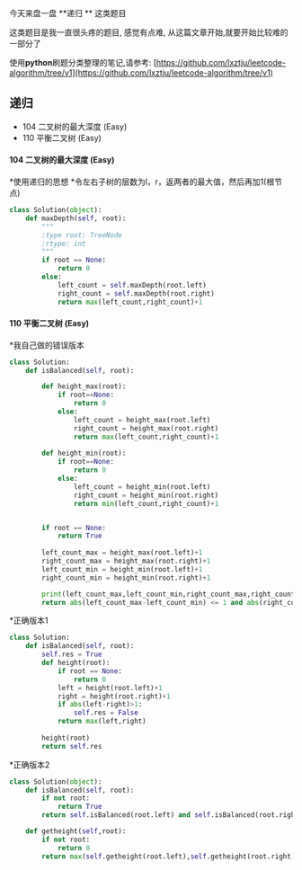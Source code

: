 ﻿今天来盘一盘 **递归 ** 这类题目

这类题目是我一直很头疼的题目, 感觉有点难, 从这篇文章开始,就要开始比较难的一部分了

使用**python**刷题分类整理的笔记,请参考:  [https://github.com/lxztju/leetcode-algorithm/tree/v1](https://github.com/lxztju/leetcode-algorithm/tree/v1)

## 递归
* 104 二叉树的最大深度  (Easy)
* 110 平衡二叉树 (Easy)


#### 104 二叉树的最大深度  (Easy)
*使用递归的思想
*令左右子树的层数为l，r，返两者的最大值，然后再加1(根节点)
```python
class Solution(object):
    def maxDepth(self, root):
        """
        :type root: TreeNode
        :rtype: int
        """
        if root == None:
            return 0
        else:
            left_count = self.maxDepth(root.left)
            right_count = self.maxDepth(root.right)
            return max(left_count,right_count)+1
```

#### 110 平衡二叉树 (Easy)
*我自己做的错误版本
```python
class Solution:
    def isBalanced(self, root):

        def height_max(root):
            if root==None:
                return 0
            else:
                left_count = height_max(root.left)
                right_count = height_max(root.right)
                return max(left_count,right_count)+1
        
        def height_min(root):
            if root==None:
                return 0
            else:
                left_count = height_min(root.left)
                right_count = height_min(root.right)
                return min(left_count,right_count)+1


        if root == None:
            return True
        
        left_count_max = height_max(root.left)+1
        right_count_max = height_max(root.right)+1
        left_count_min = height_min(root.left)+1
        right_count_min = height_min(root.right)+1

        print(left_count_max,left_count_min,right_count_max,right_count_min)
        return abs(left_count_max-left_count_min) <= 1 and abs(right_count_max-right_count_min)<=1
```
*正确版本1
```python
class Solution:
    def isBalanced(self, root):
        self.res = True
        def height(root):
            if root == None:
                return 0
            left = height(root.left)+1
            right = height(root.right)+1
            if abs(left-right)>1:
                self.res = False
            return max(left,right)
        
        height(root)
        return self.res
```
*正确版本2
```python
class Solution(object):
    def isBalanced(self, root):
        if not root:
            return True
        return self.isBalanced(root.left) and self.isBalanced(root.right) and abs(self.getheight(root.left)-self.getheight(root.right))<=1

    def getheight(self,root):
        if not root:
            return 0
        return max(self.getheight(root.left),self.getheight(root.right))+1
```
